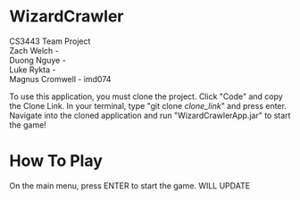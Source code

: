 # WizardCrawler
CS3443 Team Project\
Zach Welch - \
Duong Nguye - \
Luke Rykta - \
Magnus Cromwell - imd074

To use this application, you must clone the project. Click "Code" and copy the Clone Link. In your terminal, type "git clone *clone_link*" and press enter. Navigate into the cloned application and run "WizardCrawlerApp.jar" to start the game!

# How To Play
On the main menu, press ENTER to start the game. WILL UPDATE
